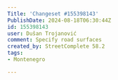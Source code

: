 ```yaml
---
Title: 'Changeset #155398143'
PublishDate: 2024-08-18T06:30:44Z
id: 155398143
user: Dušan Trojanović
comment: Specify road surfaces
created_by: StreetComplete 58.2
tags:
- Montenegro

---
```


